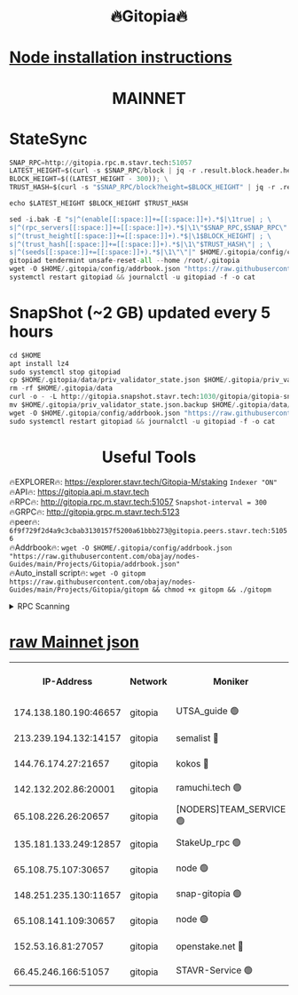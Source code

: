 <h1 align="center"> 🔥Gitopia🔥</h1>

[Node installation instructions](https://github.com/obajay/nodes-Guides/tree/main/Projects/Gitopia)
=

<h1 align="center"> MAINNET</h1>

# StateSync
```python
SNAP_RPC=http://gitopia.rpc.m.stavr.tech:51057
LATEST_HEIGHT=$(curl -s $SNAP_RPC/block | jq -r .result.block.header.height); \
BLOCK_HEIGHT=$((LATEST_HEIGHT - 300)); \
TRUST_HASH=$(curl -s "$SNAP_RPC/block?height=$BLOCK_HEIGHT" | jq -r .result.block_id.hash)

echo $LATEST_HEIGHT $BLOCK_HEIGHT $TRUST_HASH

sed -i.bak -E "s|^(enable[[:space:]]+=[[:space:]]+).*$|\1true| ; \
s|^(rpc_servers[[:space:]]+=[[:space:]]+).*$|\1\"$SNAP_RPC,$SNAP_RPC\"| ; \
s|^(trust_height[[:space:]]+=[[:space:]]+).*$|\1$BLOCK_HEIGHT| ; \
s|^(trust_hash[[:space:]]+=[[:space:]]+).*$|\1\"$TRUST_HASH\"| ; \
s|^(seeds[[:space:]]+=[[:space:]]+).*$|\1\"\"|" $HOME/.gitopia/config/config.toml
gitopiad tendermint unsafe-reset-all --home /root/.gitopia
wget -O $HOME/.gitopia/config/addrbook.json "https://raw.githubusercontent.com/obajay/nodes-Guides/main/Projects/Gitopia/addrbook.json"
systemctl restart gitopiad && journalctl -u gitopiad -f -o cat
```
# SnapShot (~2 GB) updated every 5 hours
```python
cd $HOME
apt install lz4
sudo systemctl stop gitopiad
cp $HOME/.gitopia/data/priv_validator_state.json $HOME/.gitopia/priv_validator_state.json.backup
rm -rf $HOME/.gitopia/data
curl -o - -L http://gitopia.snapshot.stavr.tech:1030/gitopia/gitopia-snap.tar.lz4 | lz4 -c -d - | tar -x -C $HOME/.gitopia --strip-components 2
mv $HOME/.gitopia/priv_validator_state.json.backup $HOME/.gitopia/data/priv_validator_state.json
wget -O $HOME/.gitopia/config/addrbook.json "https://raw.githubusercontent.com/obajay/nodes-Guides/main/Projects/Gitopia/addrbook.json"
sudo systemctl restart gitopiad && journalctl -u gitopiad -f -o cat
```
 <h1 align="center"> Useful Tools</h1>

🔥EXPLORER🔥:      https://explorer.stavr.tech/Gitopia-M/staking  `Indexer "ON"` \
🔥API🔥: 			 		 https://gitopia.api.m.stavr.tech \
🔥RPC🔥:           http://gitopia.rpc.m.stavr.tech:51057              `Snapshot-interval = 300` \
🔥GRPC🔥:          http://gitopia.grpc.m.stavr.tech:5123 \
🔥peer🔥:					 `6f9f729f2d4a9c3cbab3130157f5200a61bbb273@gitopia.peers.stavr.tech:51056` \
🔥Addrbook🔥:    ```wget -O $HOME/.gitopia/config/addrbook.json "https://raw.githubusercontent.com/obajay/nodes-Guides/main/Projects/Gitopia/addrbook.json"``` \
🔥Auto_install script🔥: ```wget -O gitopm https://raw.githubusercontent.com/obajay/nodes-Guides/main/Projects/Gitopia/gitopm && chmod +x gitopm && ./gitopm```


<details>
<summary>RPC Scanning</summary>

<h2 align="center"> We scan nodes in real time every 4 hours. And we provide the final result of RPC endpoints.
We cannot influence the operation of these nodes in any way. </h2>


```python
If Voting Power is higher than 0 --> then the Node is a validator of the network and may be subject to attack and be a potential threat to the chain.
```
```python
We marked such validators with a red symbol
```

</details>

[raw Mainnet json](https://rpc-check.gitopm.stavr.tech/gitopm/rpc-gitopm-result.json)
=

<table><tr><th>IP-Address</th><th>Network</th><th>Moniker</th><th>Latest Block Height</th><th>Earliest Block Height</th><th>Catching Up</th><th>Tx Index</th><th>Voting Power</th><th>Scan Time</th></tr><tr><td>174.138.180.190:46657</td><td>gitopia</td><td>UTSA_guide 🟢</td><td>11088289</td><td>6071990</td><td>False</td><td>on</td><td>0</td><td>2023-12-23T08:05:29.627055973UTC</td></tr><tr><td>213.239.194.132:14157</td><td>gitopia</td><td>semalist 🔴</td><td>11088298</td><td>6071990</td><td>False</td><td>off</td><td>429713</td><td>2023-12-23T08:05:44.773980329UTC</td></tr><tr><td>144.76.174.27:21657</td><td>gitopia</td><td>kokos 🔴</td><td>11088308</td><td>6071990</td><td>False</td><td>off</td><td>936374</td><td>2023-12-23T08:06:00.635660473UTC</td></tr><tr><td>142.132.202.86:20001</td><td>gitopia</td><td>ramuchi.tech 🟢</td><td>11088305</td><td>6548337</td><td>False</td><td>on</td><td>0</td><td>2023-12-23T08:05:55.844797168UTC</td></tr><tr><td>65.108.226.26:20657</td><td>gitopia</td><td>[NODERS]TEAM_SERVICE 🟢</td><td>11088316</td><td>6846001</td><td>False</td><td>on</td><td>0</td><td>2023-12-23T08:06:13.728862265UTC</td></tr><tr><td>135.181.133.249:12857</td><td>gitopia</td><td>StakeUp_rpc 🟢</td><td>11088305</td><td>8010001</td><td>False</td><td>on</td><td>0</td><td>2023-12-23T08:05:56.169426165UTC</td></tr><tr><td>65.108.75.107:30657</td><td>gitopia</td><td>node 🟢</td><td>11088312</td><td>8802845</td><td>False</td><td>on</td><td>0</td><td>2023-12-23T08:06:07.086749274UTC</td></tr><tr><td>148.251.235.130:11657</td><td>gitopia</td><td>snap-gitopia 🟢</td><td>11088305</td><td>9516001</td><td>False</td><td>on</td><td>0</td><td>2023-12-23T08:05:55.604765683UTC</td></tr><tr><td>65.108.141.109:30657</td><td>gitopia</td><td>node 🟢</td><td>11088305</td><td>10145845</td><td>False</td><td>on</td><td>0</td><td>2023-12-23T08:05:55.381050984UTC</td></tr><tr><td>152.53.16.81:27057</td><td>gitopia</td><td>openstake.net 🔴</td><td>11088282</td><td>10455001</td><td>False</td><td>off</td><td>5845</td><td>2023-12-23T08:05:18.763609832UTC</td></tr><tr><td>66.45.246.166:51057</td><td>gitopia</td><td>STAVR-Service 🟢</td><td>11088243</td><td>11070001</td><td>False</td><td>on</td><td>0</td><td>2023-12-23T08:05:36.366209511UTC</td></tr></table>
